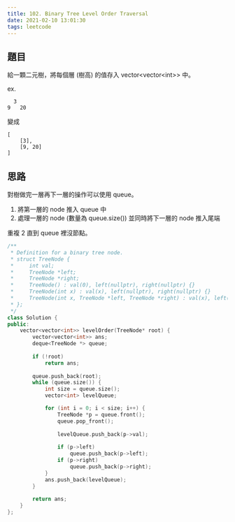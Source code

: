 ```yaml
---
title: 102. Binary Tree Level Order Traversal
date: 2021-02-10 13:01:30
tags: leetcode
---
```


## 題目
給一顆二元樹，將每個層 (樹高) 的值存入 vector<vector\<int>> 中。

ex.

      3
    9   20
變成

    [
        [3],
        [9, 20]
    ]


## 思路
對樹做完一層再下一層的操作可以使用 queue。
1. 將第一層的 node 推入 queue 中
2. 處理一層的 node (數量為 queue.size()) 並同時將下一層的 node 推入尾端
   
重複 2 直到 queue 裡沒節點。

```cpp
/**
 * Definition for a binary tree node.
 * struct TreeNode {
 *     int val;
 *     TreeNode *left;
 *     TreeNode *right;
 *     TreeNode() : val(0), left(nullptr), right(nullptr) {}
 *     TreeNode(int x) : val(x), left(nullptr), right(nullptr) {}
 *     TreeNode(int x, TreeNode *left, TreeNode *right) : val(x), left(left), right(right) {}
 * };
 */
class Solution {
public:
    vector<vector<int>> levelOrder(TreeNode* root) {
        vector<vector<int>> ans;
        deque<TreeNode *> queue;
        
        if (!root)
            return ans;
        
        queue.push_back(root);
        while (queue.size()) {
            int size = queue.size();
            vector<int> levelQueue;

            for (int i = 0; i < size; i++) {
                TreeNode *p = queue.front();
                queue.pop_front();
                
                levelQueue.push_back(p->val);
                
                if (p->left)
                    queue.push_back(p->left);
                if (p->right)
                    queue.push_back(p->right);
            }
            ans.push_back(levelQueue);
        }
        
        return ans;
    }
};
```